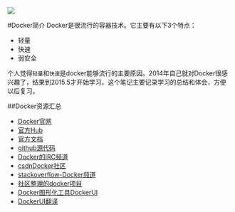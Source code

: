 ![](http://7xizmp.com1.z0.glb.clouddn.com/docker-wallpaper-black.jpg)

#Docker简介
Docker是很流行的容器技术。它主要有以下3个特点：
* 轻量
* 快速
* 弱安全

个人觉得`轻量`和`快速`是docker能够流行的主要原因。2014年自己就对Docker很感兴趣了，结果到2015.5才开始学习。这个笔记主要记录学习的总结和体会，方便以后复习。

##Docker资源汇总
* [Docker官网]()
* [官方Hub](http://hub.docker.com)
* [官方文档](http://docs.docker.com/)
* [github源代码](https://github.com/docker/docker)
* [Docker的IRC频道]()
* [csdnDocker社区](http://docker.csdn.net/)
* [stackoverflow-Docker频道](http://stackoverflow.com/search?q=docker)
* [社区整理的docker项目](http://blog.docker.com/2013/07/docker-projects-from-the-docker-community/)
* [Docker图形化工具DockerUI](https://github.com/crosbymichael/dockerui)
* [DockerUI翻译](http://liubin.org/2014/02/18/dockerui-web-based-docker-management-tool/)

